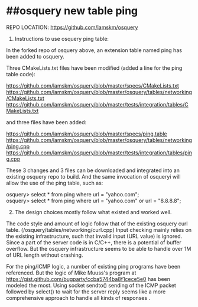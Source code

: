 ##osquery new table ping
======================

REPO LOCATION: https://github.com/lamskm/osquery

1. Instructions to use osquery ping table:

In the forked repo of osquery above, an extension table named ping has been added to osquery.

Three CMakeLists.txt files have been modified (added a line for the ping table code):

https://github.com/lamskm/osquery/blob/master/specs/CMakeLists.txt   
https://github.com/lamskm/osquery/blob/master/osquery/tables/networking/CMakeLists.txt   
https://github.com/lamskm/osquery/blob/master/tests/integration/tables/CMakeLists.txt   

and three files have been added:

https://github.com/lamskm/osquery/blob/master/specs/ping.table   
https://github.com/lamskm/osquery/blob/master/osquery/tables/networking/ping.cpp   
https://github.com/lamskm/osquery/blob/master/tests/integration/tables/ping.cpp  

These 3 changes and 3 files can be downloaded and integrated into an existing osquery repo to build.
And the same invocation of osqueryi will allow the use of the ping table, such as:

osquery> select * from ping where url = "yahoo.com";  
osquery> select * from ping where url = "yahoo.com" or url = "8.8.8.8";  

2. The design choices mostly follow what existed and worked well.  

The code style and amount of logic follow that of the existing osquery curl table.
(/osquery/tables/networking/curl.cpp)
Input checking mainly relies on the existing infrastructure, such that
invalid input (URL value) is ignored.
Since a part of the server code is in C/C++, there is a potential of buffer overflow.
But the osquery infrastructure seems to be able to handle over 1M of URL length without crashing.

For the ping/ICMP logic, a number of existing ping programs have been referenced.
But the logic of Mike Muuss's program at https://gist.github.com/bugparty/ccba5744ba8f1cece5e0
has been modeled the most.
Using socket sendto() sending of the ICMP packet followed by select() to wait for the server reply
seems like a more comprehensive approach to handle all kinds of responses .
